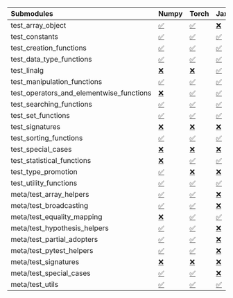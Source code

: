 | Submodules                               | Numpy                                                                                                                           | Torch                                                                                                                           | Jax                                                                                                                             | Tensorflow                                                                                                                      |
|:-----------------------------------------|:--------------------------------------------------------------------------------------------------------------------------------|:--------------------------------------------------------------------------------------------------------------------------------|:--------------------------------------------------------------------------------------------------------------------------------|:--------------------------------------------------------------------------------------------------------------------------------|
| test_array_object                        | <a href="https://github.com/unifyai/ivy/runs/8238357855?check_suite_focus=true" rel="noopener noreferrer" target="_blank">✅</a> | <a href="https://github.com/unifyai/ivy/runs/8238360228?check_suite_focus=true" rel="noopener noreferrer" target="_blank">✅</a> | <a href="https://github.com/unifyai/ivy/runs/8238362257?check_suite_focus=true" rel="noopener noreferrer" target="_blank">❌</a> | <a href="https://github.com/unifyai/ivy/runs/8238364729?check_suite_focus=true" rel="noopener noreferrer" target="_blank">✅</a> |
| test_constants                           | <a href="https://github.com/unifyai/ivy/runs/8238357943?check_suite_focus=true" rel="noopener noreferrer" target="_blank">✅</a> | <a href="https://github.com/unifyai/ivy/runs/8238360299?check_suite_focus=true" rel="noopener noreferrer" target="_blank">✅</a> | <a href="https://github.com/unifyai/ivy/runs/8238362364?check_suite_focus=true" rel="noopener noreferrer" target="_blank">✅</a> | <a href="https://github.com/unifyai/ivy/runs/8238364836?check_suite_focus=true" rel="noopener noreferrer" target="_blank">✅</a> |
| test_creation_functions                  | <a href="https://github.com/unifyai/ivy/runs/8238358052?check_suite_focus=true" rel="noopener noreferrer" target="_blank">✅</a> | <a href="https://github.com/unifyai/ivy/runs/8238360378?check_suite_focus=true" rel="noopener noreferrer" target="_blank">✅</a> | <a href="https://github.com/unifyai/ivy/runs/8238362439?check_suite_focus=true" rel="noopener noreferrer" target="_blank">✅</a> | <a href="https://github.com/unifyai/ivy/runs/8238364938?check_suite_focus=true" rel="noopener noreferrer" target="_blank">✅</a> |
| test_data_type_functions                 | <a href="https://github.com/unifyai/ivy/runs/8238358167?check_suite_focus=true" rel="noopener noreferrer" target="_blank">✅</a> | <a href="https://github.com/unifyai/ivy/runs/8238360465?check_suite_focus=true" rel="noopener noreferrer" target="_blank">✅</a> | <a href="https://github.com/unifyai/ivy/runs/8238362543?check_suite_focus=true" rel="noopener noreferrer" target="_blank">✅</a> | <a href="https://github.com/unifyai/ivy/runs/8238365030?check_suite_focus=true" rel="noopener noreferrer" target="_blank">✅</a> |
| test_linalg                              | <a href="https://github.com/unifyai/ivy/runs/8238358289?check_suite_focus=true" rel="noopener noreferrer" target="_blank">❌</a> | <a href="https://github.com/unifyai/ivy/runs/8238360527?check_suite_focus=true" rel="noopener noreferrer" target="_blank">❌</a> | <a href="https://github.com/unifyai/ivy/runs/8238362614?check_suite_focus=true" rel="noopener noreferrer" target="_blank">✅</a> | <a href="https://github.com/unifyai/ivy/runs/8238365136?check_suite_focus=true" rel="noopener noreferrer" target="_blank">❌</a> |
| test_manipulation_functions              | <a href="https://github.com/unifyai/ivy/runs/8238358393?check_suite_focus=true" rel="noopener noreferrer" target="_blank">✅</a> | <a href="https://github.com/unifyai/ivy/runs/8238360604?check_suite_focus=true" rel="noopener noreferrer" target="_blank">✅</a> | <a href="https://github.com/unifyai/ivy/runs/8238362802?check_suite_focus=true" rel="noopener noreferrer" target="_blank">✅</a> | <a href="https://github.com/unifyai/ivy/runs/8238365287?check_suite_focus=true" rel="noopener noreferrer" target="_blank">✅</a> |
| test_operators_and_elementwise_functions | <a href="https://github.com/unifyai/ivy/runs/8238358485?check_suite_focus=true" rel="noopener noreferrer" target="_blank">❌</a> | <a href="https://github.com/unifyai/ivy/runs/8238360673?check_suite_focus=true" rel="noopener noreferrer" target="_blank">✅</a> | <a href="https://github.com/unifyai/ivy/runs/8238362906?check_suite_focus=true" rel="noopener noreferrer" target="_blank">✅</a> | <a href="https://github.com/unifyai/ivy/runs/8238365404?check_suite_focus=true" rel="noopener noreferrer" target="_blank">✅</a> |
| test_searching_functions                 | <a href="https://github.com/unifyai/ivy/runs/8238358597?check_suite_focus=true" rel="noopener noreferrer" target="_blank">✅</a> | <a href="https://github.com/unifyai/ivy/runs/8238360770?check_suite_focus=true" rel="noopener noreferrer" target="_blank">✅</a> | <a href="https://github.com/unifyai/ivy/runs/8238363008?check_suite_focus=true" rel="noopener noreferrer" target="_blank">✅</a> | <a href="https://github.com/unifyai/ivy/runs/8238365504?check_suite_focus=true" rel="noopener noreferrer" target="_blank">✅</a> |
| test_set_functions                       | <a href="https://github.com/unifyai/ivy/runs/8238358700?check_suite_focus=true" rel="noopener noreferrer" target="_blank">✅</a> | <a href="https://github.com/unifyai/ivy/runs/8238360836?check_suite_focus=true" rel="noopener noreferrer" target="_blank">✅</a> | <a href="https://github.com/unifyai/ivy/runs/8238363084?check_suite_focus=true" rel="noopener noreferrer" target="_blank">✅</a> | <a href="https://github.com/unifyai/ivy/runs/8238365592?check_suite_focus=true" rel="noopener noreferrer" target="_blank">✅</a> |
| test_signatures                          | <a href="https://github.com/unifyai/ivy/runs/8238358808?check_suite_focus=true" rel="noopener noreferrer" target="_blank">❌</a> | <a href="https://github.com/unifyai/ivy/runs/8238360902?check_suite_focus=true" rel="noopener noreferrer" target="_blank">❌</a> | <a href="https://github.com/unifyai/ivy/runs/8238363185?check_suite_focus=true" rel="noopener noreferrer" target="_blank">❌</a> | <a href="https://github.com/unifyai/ivy/runs/8238365693?check_suite_focus=true" rel="noopener noreferrer" target="_blank">❌</a> |
| test_sorting_functions                   | <a href="https://github.com/unifyai/ivy/runs/8238358955?check_suite_focus=true" rel="noopener noreferrer" target="_blank">✅</a> | <a href="https://github.com/unifyai/ivy/runs/8238360972?check_suite_focus=true" rel="noopener noreferrer" target="_blank">✅</a> | <a href="https://github.com/unifyai/ivy/runs/8238363301?check_suite_focus=true" rel="noopener noreferrer" target="_blank">✅</a> | <a href="https://github.com/unifyai/ivy/runs/8238365784?check_suite_focus=true" rel="noopener noreferrer" target="_blank">✅</a> |
| test_special_cases                       | <a href="https://github.com/unifyai/ivy/runs/8238359061?check_suite_focus=true" rel="noopener noreferrer" target="_blank">❌</a> | <a href="https://github.com/unifyai/ivy/runs/8238361073?check_suite_focus=true" rel="noopener noreferrer" target="_blank">❌</a> | <a href="https://github.com/unifyai/ivy/runs/8238363424?check_suite_focus=true" rel="noopener noreferrer" target="_blank">❌</a> | <a href="https://github.com/unifyai/ivy/runs/8238365888?check_suite_focus=true" rel="noopener noreferrer" target="_blank">❌</a> |
| test_statistical_functions               | <a href="https://github.com/unifyai/ivy/runs/8238359139?check_suite_focus=true" rel="noopener noreferrer" target="_blank">❌</a> | <a href="https://github.com/unifyai/ivy/runs/8238361178?check_suite_focus=true" rel="noopener noreferrer" target="_blank">✅</a> | <a href="https://github.com/unifyai/ivy/runs/8238363547?check_suite_focus=true" rel="noopener noreferrer" target="_blank">✅</a> | <a href="https://github.com/unifyai/ivy/runs/8238365979?check_suite_focus=true" rel="noopener noreferrer" target="_blank">❌</a> |
| test_type_promotion                      | <a href="https://github.com/unifyai/ivy/runs/8238359210?check_suite_focus=true" rel="noopener noreferrer" target="_blank">✅</a> | <a href="https://github.com/unifyai/ivy/runs/8238361291?check_suite_focus=true" rel="noopener noreferrer" target="_blank">❌</a> | <a href="https://github.com/unifyai/ivy/runs/8238363624?check_suite_focus=true" rel="noopener noreferrer" target="_blank">❌</a> | <a href="https://github.com/unifyai/ivy/runs/8238366087?check_suite_focus=true" rel="noopener noreferrer" target="_blank">❌</a> |
| test_utility_functions                   | <a href="https://github.com/unifyai/ivy/runs/8238359287?check_suite_focus=true" rel="noopener noreferrer" target="_blank">✅</a> | <a href="https://github.com/unifyai/ivy/runs/8238361374?check_suite_focus=true" rel="noopener noreferrer" target="_blank">✅</a> | <a href="https://github.com/unifyai/ivy/runs/8238363711?check_suite_focus=true" rel="noopener noreferrer" target="_blank">✅</a> | <a href="https://github.com/unifyai/ivy/runs/8238366163?check_suite_focus=true" rel="noopener noreferrer" target="_blank">✅</a> |
| meta/test_array_helpers                  | <a href="https://github.com/unifyai/ivy/runs/8238359377?check_suite_focus=true" rel="noopener noreferrer" target="_blank">✅</a> | <a href="https://github.com/unifyai/ivy/runs/8238361441?check_suite_focus=true" rel="noopener noreferrer" target="_blank">✅</a> | <a href="https://github.com/unifyai/ivy/runs/8238363794?check_suite_focus=true" rel="noopener noreferrer" target="_blank">❌</a> | <a href="https://github.com/unifyai/ivy/runs/8238366269?check_suite_focus=true" rel="noopener noreferrer" target="_blank">✅</a> |
| meta/test_broadcasting                   | <a href="https://github.com/unifyai/ivy/runs/8238359511?check_suite_focus=true" rel="noopener noreferrer" target="_blank">✅</a> | <a href="https://github.com/unifyai/ivy/runs/8238361536?check_suite_focus=true" rel="noopener noreferrer" target="_blank">✅</a> | <a href="https://github.com/unifyai/ivy/runs/8238363876?check_suite_focus=true" rel="noopener noreferrer" target="_blank">❌</a> | <a href="https://github.com/unifyai/ivy/runs/8238366390?check_suite_focus=true" rel="noopener noreferrer" target="_blank">✅</a> |
| meta/test_equality_mapping               | <a href="https://github.com/unifyai/ivy/runs/8238359602?check_suite_focus=true" rel="noopener noreferrer" target="_blank">❌</a> | <a href="https://github.com/unifyai/ivy/runs/8238361660?check_suite_focus=true" rel="noopener noreferrer" target="_blank">✅</a> | <a href="https://github.com/unifyai/ivy/runs/8238364007?check_suite_focus=true" rel="noopener noreferrer" target="_blank">✅</a> | <a href="https://github.com/unifyai/ivy/runs/8238366466?check_suite_focus=true" rel="noopener noreferrer" target="_blank">✅</a> |
| meta/test_hypothesis_helpers             | <a href="https://github.com/unifyai/ivy/runs/8238359698?check_suite_focus=true" rel="noopener noreferrer" target="_blank">✅</a> | <a href="https://github.com/unifyai/ivy/runs/8238361764?check_suite_focus=true" rel="noopener noreferrer" target="_blank">✅</a> | <a href="https://github.com/unifyai/ivy/runs/8238364094?check_suite_focus=true" rel="noopener noreferrer" target="_blank">❌</a> | <a href="https://github.com/unifyai/ivy/runs/8238366528?check_suite_focus=true" rel="noopener noreferrer" target="_blank">✅</a> |
| meta/test_partial_adopters               | <a href="https://github.com/unifyai/ivy/runs/8238359781?check_suite_focus=true" rel="noopener noreferrer" target="_blank">✅</a> | <a href="https://github.com/unifyai/ivy/runs/8238361848?check_suite_focus=true" rel="noopener noreferrer" target="_blank">✅</a> | <a href="https://github.com/unifyai/ivy/runs/8238364177?check_suite_focus=true" rel="noopener noreferrer" target="_blank">❌</a> | <a href="https://github.com/unifyai/ivy/runs/8238366612?check_suite_focus=true" rel="noopener noreferrer" target="_blank">✅</a> |
| meta/test_pytest_helpers                 | <a href="https://github.com/unifyai/ivy/runs/8238359871?check_suite_focus=true" rel="noopener noreferrer" target="_blank">✅</a> | <a href="https://github.com/unifyai/ivy/runs/8238361920?check_suite_focus=true" rel="noopener noreferrer" target="_blank">✅</a> | <a href="https://github.com/unifyai/ivy/runs/8238364268?check_suite_focus=true" rel="noopener noreferrer" target="_blank">❌</a> | <a href="https://github.com/unifyai/ivy/runs/8238366684?check_suite_focus=true" rel="noopener noreferrer" target="_blank">✅</a> |
| meta/test_signatures                     | <a href="https://github.com/unifyai/ivy/runs/8238359956?check_suite_focus=true" rel="noopener noreferrer" target="_blank">❌</a> | <a href="https://github.com/unifyai/ivy/runs/8238361993?check_suite_focus=true" rel="noopener noreferrer" target="_blank">❌</a> | <a href="https://github.com/unifyai/ivy/runs/8238364368?check_suite_focus=true" rel="noopener noreferrer" target="_blank">❌</a> | <a href="https://github.com/unifyai/ivy/runs/8238366751?check_suite_focus=true" rel="noopener noreferrer" target="_blank">❌</a> |
| meta/test_special_cases                  | <a href="https://github.com/unifyai/ivy/runs/8238360027?check_suite_focus=true" rel="noopener noreferrer" target="_blank">✅</a> | <a href="https://github.com/unifyai/ivy/runs/8238362074?check_suite_focus=true" rel="noopener noreferrer" target="_blank">✅</a> | <a href="https://github.com/unifyai/ivy/runs/8238364498?check_suite_focus=true" rel="noopener noreferrer" target="_blank">❌</a> | <a href="https://github.com/unifyai/ivy/runs/8238366805?check_suite_focus=true" rel="noopener noreferrer" target="_blank">✅</a> |
| meta/test_utils                          | <a href="https://github.com/unifyai/ivy/runs/8238360134?check_suite_focus=true" rel="noopener noreferrer" target="_blank">✅</a> | <a href="https://github.com/unifyai/ivy/runs/8238362142?check_suite_focus=true" rel="noopener noreferrer" target="_blank">✅</a> | <a href="https://github.com/unifyai/ivy/runs/8238364609?check_suite_focus=true" rel="noopener noreferrer" target="_blank">✅</a> | <a href="https://github.com/unifyai/ivy/runs/8238366864?check_suite_focus=true" rel="noopener noreferrer" target="_blank">✅</a> |